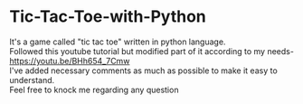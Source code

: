 # Tic-Tac-Toe-with-Python
It's a game called "tic tac toe" written in python language. <br>
Followed this youtube tutorial but modified part of it according to my needs- https://youtu.be/BHh654_7Cmw
<br>I've added necessary comments as much as possible to make it easy to understand.
<br>Feel free to knock me regarding any question
